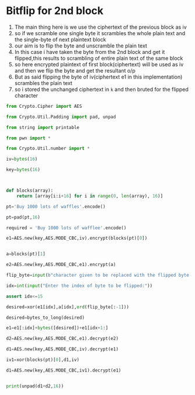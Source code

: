 # Bitflip for 2nd block 

1. The main thing here is we use the ciphertext of the previous block as iv 
2. so if we scramble one single byte it scrambles the whole plain text and the single-byte of next plaintext block
3. our aim is to flip the byte and unscramble the plain text 
4. In this case i have taken the byte from the 2nd block and get it flipped,this results to scrambling of entire plain text of the same block 
5. so here encrypted plaintext of first block(ciphertext) will be used as iv and then we flip the byte and get the resultant o/p
6. But as said flipping the byte of iv(ciphertext e1 in this implementation) scrambles the plain text
7. so i stored the unchanged ciphertext in `k` and then bruted for the flipped character 

```py
from Crypto.Cipher import AES

from Crypto.Util.Padding import pad, unpad

from string import printable

from pwn import *

from Crypto.Util.number import *

iv=bytes(16)

key=bytes(16)



def blocks(array):
    return [array[i:i+16] for i in range(0, len(array), 16)]

pt='Buy 1000 lots of waffles'.encode()

pt=pad(pt,16)

required = 'Buy 1000 lots of wafflee'.encode()

e1=AES.new(key,AES.MODE_CBC,iv).encrypt(blocks(pt)[0])


a=blocks(pt)[1]

e2=AES.new(key,AES.MODE_CBC,e1).encrypt(a)

flip_byte=input(b"character given to be replaced with the flipped byte in the 2nd block"+bytes(unpad(a,16))+b":")

idx=int(input("Enter the index of byte to be flipped:"))

assert idx<=15

desired=xor(e1[idx],a[idx],ord(flip_byte[:-1]))

desired=bytes_to_long(desired)

e1=e1[:idx]+bytes([desired])+e1[idx+1:]

d2=AES.new(key,AES.MODE_CBC,e1).decrypt(e2)

d1=AES.new(key,AES.MODE_CBC,iv).decrypt(e1)

iv1=xor(blocks(pt)[0],d1,iv)

d1=AES.new(key,AES.MODE_CBC,iv1).decrypt(e1)


print(unpad(d1+d2,16))




```
